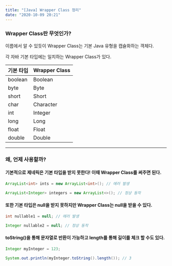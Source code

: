 ```yaml
---
title: "[Java] Wrapper Class 정리"
date: "2020-10-09 20:21"
---
```


### **Wrapper Class란 무엇인가?**

이름에서 알 수 있듯이 Wrapper Class는 기본 Java 유형을 캡슐화하는 객체다.

각 자바 기본 타입에는 일치하는 Wrapper Class가 있다.

| 기본 타입 | Wrapper Class |
| :-------- | :------------ |
| boolean   | Boolean       |
| byte      | Byte          |
| short     | Short         |
| char      | Character     |
| int       | Integer       |
| long      | Long          |
| float     | Float         |
| double    | Double        |

---

### **왜, 언제 사용할까?**

#### 기본적으로 제네릭은 기본 타입을 받지 못한다! 이때 Wrapper Class를 써주면 된다.

```java
ArrayList<int> ints = new ArrayList<int>(); // 에러 발생

ArrayList<Integer> integers = new ArrayList<>(); // 정상 동작
```

#### 또한 기본 타입은 null을 받지 못하지만 Wrapper Class는 null을 받을 수 있다.

```java
int nullable1 = null; // 에러 발생

Integer nullable2 = null; // 정상 동작
```

#### toString()을 통해 문자열로 반환이 가능하고 length를 통해 길이를 체크 할 수도 있다.

```java
Integer myInteger = 123;

System.out.println(myInteger.toString().length()); // 3
```

